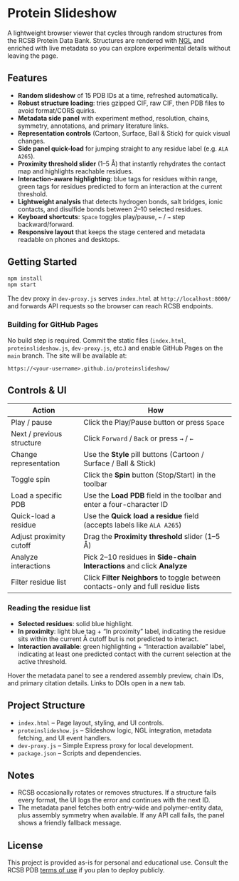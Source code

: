 # Protein Slideshow

A lightweight browser viewer that cycles through random structures from the RCSB Protein Data Bank. Structures are rendered with [NGL](https://github.com/nglviewer/ngl) and enriched with live metadata so you can explore experimental details without leaving the page.

## Features

- **Random slideshow** of 15 PDB IDs at a time, refreshed automatically.
- **Robust structure loading**: tries gzipped CIF, raw CIF, then PDB files to avoid format/CORS quirks.
- **Metadata side panel** with experiment method, resolution, chains, symmetry, annotations, and primary literature links.
- **Representation controls** (Cartoon, Surface, Ball & Stick) for quick visual changes.
- **Side panel quick-load** for jumping straight to any residue label (e.g. `ALA A265`).
- **Proximity threshold slider** (1–5 Å) that instantly rehydrates the contact map and highlights reachable residues.
- **Interaction-aware highlighting**: blue tags for residues within range, green tags for residues predicted to form an interaction at the current threshold.
- **Lightweight analysis** that detects hydrogen bonds, salt bridges, ionic contacts, and disulfide bonds between 2–10 selected residues.
- **Keyboard shortcuts**: `Space` toggles play/pause, `←` / `→` step backward/forward.
- **Responsive layout** that keeps the stage centered and metadata readable on phones and desktops.

## Getting Started

```bash
npm install
npm start
```

The dev proxy in `dev-proxy.js` serves `index.html` at `http://localhost:8000/` and forwards API requests so the browser can reach RCSB endpoints.

### Building for GitHub Pages

No build step is required. Commit the static files (`index.html`, `proteinslideshow.js`, `dev-proxy.js`, etc.) and enable GitHub Pages on the `main` branch. The site will be available at:

```
https://<your-username>.github.io/proteinslideshow/
```

## Controls & UI

| Action | How |
| --- | --- |
| Play / pause | Click the Play/Pause button or press `Space` |
| Next / previous structure | Click `Forward` / `Back` or press `→` / `←` |
| Change representation | Use the **Style** pill buttons (Cartoon / Surface / Ball & Stick) |
| Toggle spin | Click the **Spin** button (Stop/Start) in the toolbar |
| Load a specific PDB | Use the **Load PDB** field in the toolbar and enter a four-character ID |
| Quick-load a residue | Use the **Quick load a residue** field (accepts labels like `ALA A265`) |
| Adjust proximity cutoff | Drag the **Proximity threshold** slider (1–5 Å) |
| Analyze interactions | Pick 2–10 residues in **Side-chain Interactions** and click **Analyze** |
| Filter residue list | Click **Filter Neighbors** to toggle between contacts-only and full residue lists |

### Reading the residue list

- **Selected residues**: solid blue highlight.
- **In proximity**: light blue tag + “In proximity” label, indicating the residue sits within the current Å cutoff but is not predicted to interact.
- **Interaction available**: green highlighting + “Interaction available” label, indicating at least one predicted contact with the current selection at the active threshold.

Hover the metadata panel to see a rendered assembly preview, chain IDs, and primary citation details. Links to DOIs open in a new tab.

## Project Structure

- `index.html` – Page layout, styling, and UI controls.
- `proteinslideshow.js` – Slideshow logic, NGL integration, metadata fetching, and UI event handlers.
- `dev-proxy.js` – Simple Express proxy for local development.
- `package.json` – Scripts and dependencies.

## Notes

- RCSB occasionally rotates or removes structures. If a structure fails every format, the UI logs the error and continues with the next ID.
- The metadata panel fetches both entry-wide and polymer-entity data, plus assembly symmetry when available. If any API call fails, the panel shows a friendly fallback message.

## License

This project is provided as-is for personal and educational use. Consult the RCSB PDB [terms of use](https://www.rcsb.org/pages/policies) if you plan to deploy publicly.
